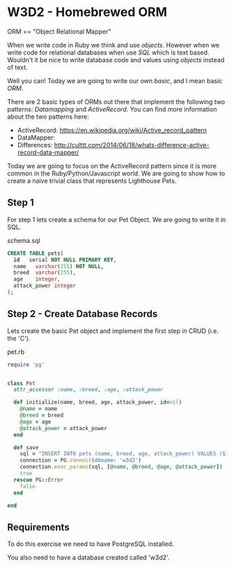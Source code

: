 W3D2 - Homebrewed ORM
==============================

ORM == "Object Relational Mapper"

When we write code in Ruby we think and use *objects*. However when we
write code for relational databases when use *SQL* which is text
based. Wouldn't it be nice to write database code and values using
*objects* instead of text.

Well you can! Today we are going to write our own *basic*, and I mean
basic *ORM*.

There are 2 basic types of ORMs out there that implement the following
two patterns: *Datamapping* and *ActiveRecord*. You can find more
information about the two patterns here:

* ActiveRecord: https://en.wikipedia.org/wiki/Active_record_pattern
* DataMapper:
* Differences:
http://culttt.com/2014/06/18/whats-difference-active-record-data-mapper/

Today we are going to focus on the ActiveRecord pattern since it is
more common in the Ruby/Python/Javascript world. We are going to show
how to create a naive trivial class that represents Lighthouse Pets.

Step 1
-------

For step 1 lets create a schema for our Pet Object. We are going to
write it in SQL.

schema.sql
```SQL
CREATE TABLE pets(
  id   serial NOT NULL PRIMARY KEY,
  name   varchar(255) NOT NULL,
  breed  varchar(255),
  age    integer,
  attack_power integer
);
```


Step 2 - Create Database Records
-------------------------------------

Lets create the basic Pet object and implement the first step in CRUD
(i.e. the 'C').

pet.rb

```RUBY
require 'pg'


class Pet
  attr_accessor :name, :breed, :age, :attack_power

  def initialize(name, breed, age, attack_power, id=nil)
    @name = name
    @breed = breed
    @age = age
    @attack_power = attack_power
  end

  def save
    sql = "INSERT INTO pets (name, breed, age, attack_power) VALUES ($1, $2, $3, $4)"
    connection = PG.connect(dbname: 'w3d2')
    connection.exec_params(sql, [@name, @breed, @age, @attack_power])
    true
  rescue PG::Error
    false
  end

end

```

Requirements
--------------

To do this exercise we need to have PostgreSQL installed.

You also need to have a database created called 'w3d2'.
